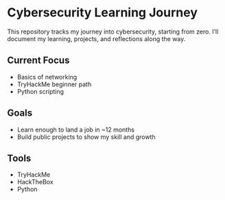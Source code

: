 # Cybersecurity Learning Journey

This repository tracks my journey into cybersecurity, starting from zero. I’ll document my learning, projects, and reflections along the way.

## Current Focus

- Basics of networking
- TryHackMe beginner path
- Python scripting

## Goals

- Learn enough to land a job in ~12 months
- Build public projects to show my skill and growth

## Tools

- TryHackMe
- HackTheBox
- Python
